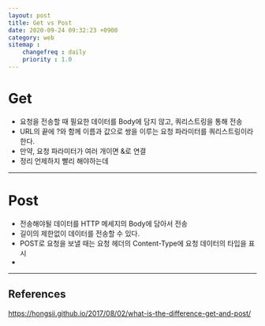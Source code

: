 ```yaml
---
layout: post
title: Get vs Post
date: 2020-09-24 09:32:23 +0900
category: web
sitemap :
    changefreq : daily
    priority : 1.0
---
```


# Get
- 요청을 전송할 때 필요한 데이터를 Body에 담지 않고, 쿼리스트링을 통해 전송
- URL의 끝에 ?와 함께 이름과 값으로 쌍을 이루는 요청 파라미터를 쿼리스트링이라 한다.
- 만약, 요청 파라미터가 여러 개이면 &로 연결
- 정리 언제하지 빨리 해야하는데

<hr/>

# Post
- 전송해야될 데이터를 HTTP 메세지의 Body에 담아서 전송
- 길이의 제한없이 데이터를 전송할 수 있다.
- POST로 요청을 보낼 때는 요청 헤더의 Content-Type에 요청 데이터의 타입을 표시
- 


<hr/>

## References

https://hongsii.github.io/2017/08/02/what-is-the-difference-get-and-post/
